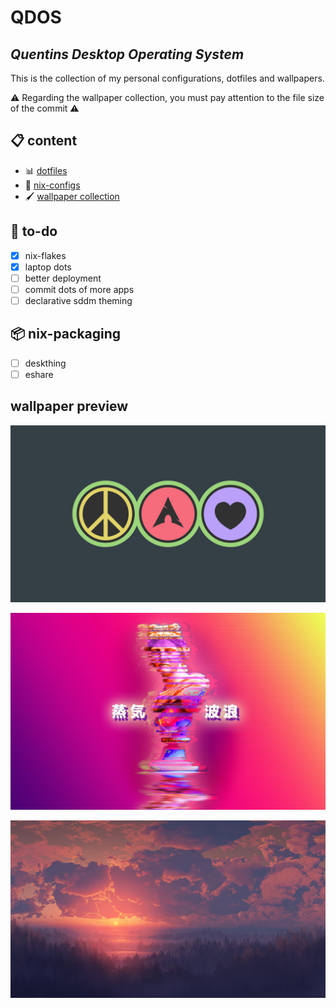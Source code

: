 # QDOS
## *Quentins Desktop Operating System*  

This is the collection of my personal configurations, dotfiles and wallpapers.

⚠️ Regarding the wallpaper collection, you must pay attention to the file size of the commit ⚠️

## 📋 content
- 📊 [dotfiles](dotfiles)
- 🧭 [nix-configs](nix-config)
- 🖌️ [wallpaper collection](wallpaper)

## 📑 to-do
- [x] nix-flakes
- [x] laptop dots
- [ ] better deployment
- [ ] commit dots of more apps
- [ ] declarative sddm theming

## 📦 nix-packaging
- [ ] deskthing
- [ ] eshare

## wallpaper preview
![Arch-Peace](wallpaper/desktop/arch-peace.png?raw=true "Arch-Peace")

![Vaporwave](wallpaper/desktop/long-lost.jpg?raw=true "Vaporwave")

![Red-Sunset](wallpaper/desktop/red-sunset.jpg?raw=true "Red-Sunset")
